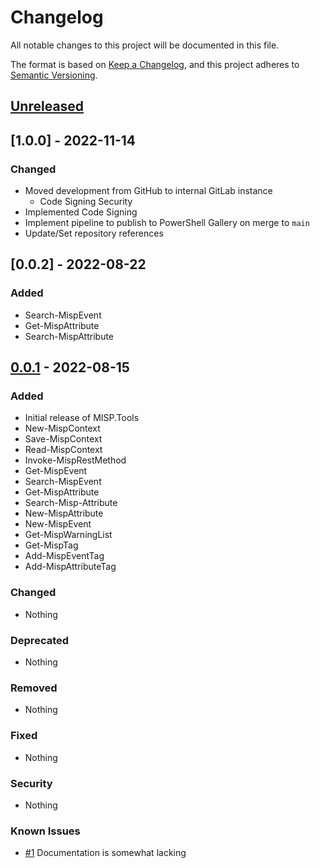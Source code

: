 # Changelog

All notable changes to this project will be documented in this file.

The format is based on [Keep a Changelog](https://keepachangelog.com/en/1.0.0/),
and this project adheres to [Semantic Versioning](https://semver.org/spec/v2.0.0.html).

## [Unreleased]

## [1.0.0] - 2022-11-14

### Changed

- Moved development from GitHub to internal GitLab instance
  - Code Signing Security
- Implemented Code Signing
- Implement pipeline to publish to PowerShell Gallery on merge to `main`
- Update/Set repository references

## [0.0.2] - 2022-08-22

### Added

- Search-MispEvent
- Get-MispAttribute
- Search-MispAttribute

## [0.0.1] - 2022-08-15

### Added

- Initial release of MISP.Tools
- New-MispContext
- Save-MispContext
- Read-MispContext
- Invoke-MispRestMethod
- Get-MispEvent
- Search-MispEvent
- Get-MispAttribute
- Search-Misp-Attribute
- New-MispAttribute
- New-MispEvent
- Get-MispWarningList
- Get-MispTag
- Add-MispEventTag
- Add-MispAttributeTag

### Changed

- Nothing

### Deprecated

- Nothing

### Removed

- Nothing

### Fixed

- Nothing

### Security

- Nothing

### Known Issues

- [#1](https://github.com/IPSecMSSP/misp.tools/issues/1) Documentation is somewhat lacking

[Unreleased]: https://github.com/IPSecMSSP/misp.tools
[0.0.1]: https://github.com/IPSecMSSP/misp.tools/releases/v0.0.1
